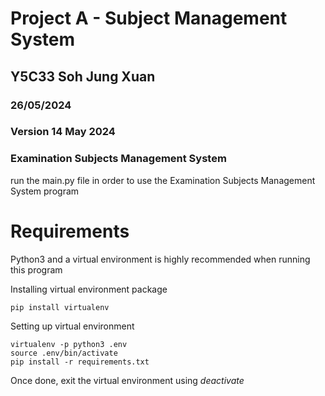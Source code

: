 # Project A - Subject Management System
## Y5C33 Soh Jung Xuan
### 26/05/2024
### Version 14 May 2024
### Examination Subjects Management System

run the main.py file in order to use the Examination Subjects Management System program


# Requirements

Python3 and a virtual environment is highly recommended when running this program

Installing virtual environment package
```
pip install virtualenv
```

Setting up virtual environment


```
virtualenv -p python3 .env
source .env/bin/activate
pip install -r requirements.txt
```

Once done, exit the virtual environment using *deactivate*

